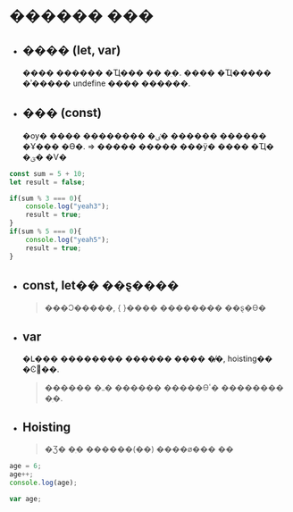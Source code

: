 # ������ ���

- ## ���� (let, var)
  ���� ������ �Ҵ��� �� �ִ�.
  ���� �Ҵ����� �ʾ����� undefine ���� ������.
- ## ��� (const)
  �ѹ� ���� �������� �ٸ� ������ ������ �Ұ��� �ϴ�. => ����� ����� ���ÿ� ���� �Ҵ� �ؾ� �Ѵ�

```javaScript
const sum = 5 + 10;
let result = false;

if(sum % 3 === 0){
    console.log("yeah3");
    result = true;
}
if(sum % 5 === 0){
    console.log("yeah5");
    result = true;
}
```

- ## const, let�� ��ȿ����

  > ���Ͻ�����, { }���� �������� ��ȿ�ϴ�

- ## var

  �Լ��� �������� ������ ���� �̸�, hoisting�� �Ͼ��.

  > ������ �ߺ� ������ �����ϴٴ� �������� �ִ�.

- ## Hoisting
  > �Ʒ� �ִ� ������(��) ����ø��� ��

```javascript
age = 6;
age++;
console.log(age);

var age;
```
